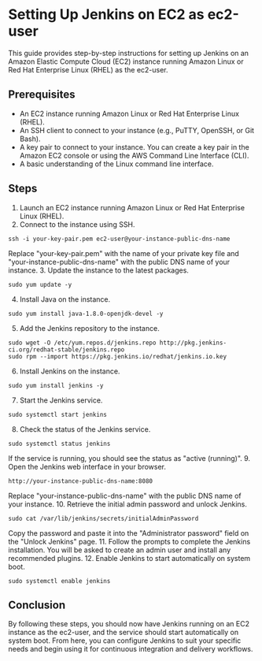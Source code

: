 # Setting Up Jenkins on EC2 as ec2-user

This guide provides step-by-step instructions for setting up Jenkins on an Amazon Elastic Compute Cloud (EC2) instance running Amazon Linux or Red Hat Enterprise Linux (RHEL) as the ec2-user.

## Prerequisites

- An EC2 instance running Amazon Linux or Red Hat Enterprise Linux (RHEL).
- An SSH client to connect to your instance (e.g., PuTTY, OpenSSH, or Git Bash).
- A key pair to connect to your instance. You can create a key pair in the Amazon EC2 console or using the AWS Command Line Interface (CLI).
- A basic understanding of the Linux command line interface.

## Steps

1. Launch an EC2 instance running Amazon Linux or Red Hat Enterprise Linux (RHEL).
2. Connect to the instance using SSH.

```
ssh -i your-key-pair.pem ec2-user@your-instance-public-dns-name
```
Replace "your-key-pair.pem" with the name of your private key file and "your-instance-public-dns-name" with the public DNS name of your instance.
3. Update the instance to the latest packages.

```
sudo yum update -y
```

4. Install Java on the instance.
```
sudo yum install java-1.8.0-openjdk-devel -y
```
5. Add the Jenkins repository to the instance.
```
sudo wget -O /etc/yum.repos.d/jenkins.repo http://pkg.jenkins-ci.org/redhat-stable/jenkins.repo
sudo rpm --import https://pkg.jenkins.io/redhat/jenkins.io.key
```
6. Install Jenkins on the instance.
```
sudo yum install jenkins -y
```
7. Start the Jenkins service.
```
sudo systemctl start jenkins
```
8. Check the status of the Jenkins service.
```
sudo systemctl status jenkins
```
If the service is running, you should see the status as "active (running)".
9. Open the Jenkins web interface in your browser.

```
http://your-instance-public-dns-name:8080
```
Replace "your-instance-public-dns-name" with the public DNS name of your instance.
10. Retrieve the initial admin password and unlock Jenkins.

```
sudo cat /var/lib/jenkins/secrets/initialAdminPassword
```

Copy the password and paste it into the "Administrator password" field on the "Unlock Jenkins" page.
11. Follow the prompts to complete the Jenkins installation. You will be asked to create an admin user and install any recommended plugins.
12. Enable Jenkins to start automatically on system boot.

```
sudo systemctl enable jenkins
```

## Conclusion

By following these steps, you should now have Jenkins running on an EC2 instance as the ec2-user, and the service should start automatically on system boot. From here, you can configure Jenkins to suit your specific needs and begin using it for continuous integration and delivery workflows.
